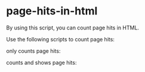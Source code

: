 # page-hits-in-html
By using this script, you can count page hits in HTML.

Use the following scripts to count page hits:

only counts page hits:  <script type="text/javascript" src="hits.php"></script>

counts and shows page hits:  <script type="text/javascript" src="hitsview.php"></script>
